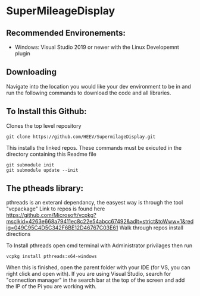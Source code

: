# SuperMileageDisplay

## Recommended Environements:
- Windows: Visual Studio 2019 or newer with the Linux Developemnt plugin

## Downloading
Navigate into the location you would like your dev environment to be in and run the following commands to download the code and all libraries. 

## To Install this Github:
Clones the top level repository
```
git clone https://github.com/HEEV/SupermilageDisplay.git
```

This installs the linked repos. These commands must be exicuted in the directory containing this Readme file 
```
git submodule init
git submodule update --init
```

## The ptheads library:
pthreads is an exteranl dependancy, the easyest way is through the tool "vcpackage"
Link to repos is found here https://github.com/Microsoft/vcpkg?msclkid=4263e668a79411ec8c22e54abcc67492&adlt=strict&toWww=1&redig=049C95C4D5C342F6BE12D46767C03E61
Walk through repos install directions

To Install pthreads open cmd terminal with Administrator privilages then run
```
vcpkg install pthreads:x64-windows
```
 When this is finished, open the parent folder with your IDE (for VS, you can right click and open with). If you are using Visual Studio, search for "connection manager" in 
 the search bar at the top of the screen and add the IP of the Pi you are working with.
